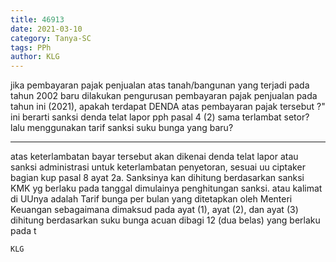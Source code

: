 ```yaml
---
title: 46913
date: 2021-03-10
category: Tanya-SC
tags: PPh
author: KLG
---
```


jika pembayaran pajak penjualan atas tanah/bangunan yang terjadi pada tahun 2002 baru dilakukan pengurusan pembayaran pajak penjualan pada tahun ini (2021), apakah terdapat DENDA atas pembayaran pajak tersebut ?" ini berarti sanksi denda telat lapor pph pasal 4 (2) sama terlambat setor? lalu menggunakan tarif sanksi suku bunga yang baru?

---

atas keterlambatan bayar tersebut akan dikenai denda telat lapor atau sanksi administrasi untuk keterlambatan penyetoran, sesuai uu ciptaker bagian kup pasal 8 ayat 2a. Sanksinya kan dihitung berdasarkan sanksi KMK yg berlaku pada tanggal dimulainya penghitungan sanksi. atau kalimat di UUnya adalah Tarif bunga per bulan yang ditetapkan oleh Menteri Keuangan sebagaimana dimaksud pada ayat (1), ayat (2), dan ayat (3) dihitung berdasarkan suku bunga acuan dibagi 12 (dua belas) yang berlaku pada t

`KLG`
